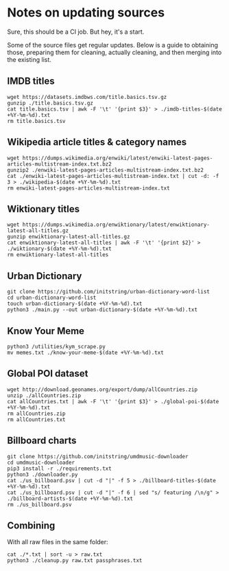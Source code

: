 # Notes on updating sources

Sure, this should be a CI job. But hey, it's a start.

Some of the source files get regular updates. Below is a guide to obtaining those, preparing them for cleaning, actually cleaning, and then merging into the existing list.

## IMDB titles

```
wget https://datasets.imdbws.com/title.basics.tsv.gz
gunzip ./title.basics.tsv.gz
cat title.basics.tsv | awk -F '\t' '{print $3}' > ./imdb-titles-$(date +%Y-%m-%d).txt
rm title.basics.tsv
```

## Wikipedia article titles & category names

```
wget https://dumps.wikimedia.org/enwiki/latest/enwiki-latest-pages-articles-multistream-index.txt.bz2
gunzip2 ./enwiki-latest-pages-articles-multistream-index.txt.bz2
cat ./enwiki-latest-pages-articles-multistream-index.txt | cut -d: -f 3 > ./wikipedia-$(date +%Y-%m-%d).txt
rm enwiki-latest-pages-articles-multistream-index.txt

```

## Wiktionary titles

```
wget https://dumps.wikimedia.org/enwiktionary/latest/enwiktionary-latest-all-titles.gz
gunzip enwiktionary-latest-all-titles.gz
cat enwiktionary-latest-all-titles | awk -F '\t' '{print $2}' > ./wiktionary-$(date +%Y-%m-%d).txt
rm enwiktionary-latest-all-titles

```

## Urban Dictionary

```
git clone https://github.com/initstring/urban-dictionary-word-list
cd urban-dictionary-word-list
touch urban-dictionary-$(date +%Y-%m-%d).txt
python3 ./main.py --out urban-dictionary-$(date +%Y-%m-%d).txt
```

## Know Your Meme

```
python3 /utilities/kym_scrape.py
mv memes.txt ./know-your-meme-$(date +%Y-%m-%d).txt
```

## Global POI dataset

```
wget http://download.geonames.org/export/dump/allCountries.zip
unzip ./allCountries.zip
cat allCountries.txt | awk -F '\t' '{print $3}' > ./global-poi-$(date +%Y-%m-%d).txt
rm allCountries.zip
rm allCountries.txt
```

## Billboard charts

```
git clone https://github.com/initstring/umdmusic-downloader
cd umdmusic-downloader
pip3 install -r ./requirements.txt
python3 ./downloader.py
cat ./us_billboard.psv | cut -d "|" -f 5 > ./billboard-titles-$(date +%Y-%m-%d).txt
cat ./us_billboard.psv | cut -d "|" -f 6 | sed "s/ featuring /\n/g" > ./billboard-artists-$(date +%Y-%m-%d).txt
rm ./us_billboard.psv
```

## Combining

With all raw files in the same folder:

```
cat ./*.txt | sort -u > raw.txt
python3 ./cleanup.py raw.txt passphrases.txt
```
